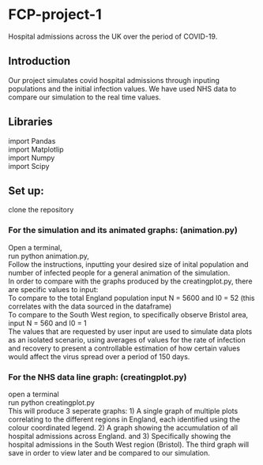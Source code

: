 # FCP-project-1
Hospital admissions across the UK over the period of COVID-19. 

## Introduction
Our project simulates covid hospital admissions through inputing populations and the initial infection values. We have used NHS data to compare our simulation to the real time values.

## Libraries
import Pandas <br />
import Matplotlip <br />
import Numpy <br />
import Scipy <br />

## Set up:
clone the repository

### For the simulation and its animated graphs: (animation.py)
Open a terminal, <br />
run python animation.py, <br />
Follow the instructions, inputting your desired size of inital population and number of infected people for a general animation of the simulation. <br />
In order to compare with the graphs produced by the creatingplot.py, there are specific values to input: <br />
To compare to the total England population input N = 5600 and I0 = 52 (this correlates with the data sourced in the dataframe) <br />
To compare to the South West region, to specifically observe Bristol area, input N = 560 and I0 = 1 <br />
The values that are requested by user input are used to simulate data plots as an isolated scenario, using averages of values for the rate of infection and recovery to present a controllable estimation of how certain values would affect the virus spread over a period of 150 days.

### For the NHS data line graph: (creatingplot.py)
open a terminal <br />
run python creatingplot.py <br />
This will produce 3 seperate graphs: 1) A single graph of multiple plots correlating to the different regions in England, each identified using the colour coordinated legend. 2) A graph showing the accumulation of all hospital admissions across England. and 3) Specifically showing the hospital admissions in the South West region (Bristol). The third graph will save in order to view later and be compared to our simulation. <br />


